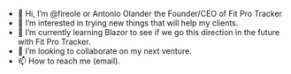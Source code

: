 - 👋 Hi, I’m @fireole or Antonio Olander the Founder/CEO of Fit Pro Tracker
- 👀 I’m interested in trying new things that will help my clients.
- 🌱 I’m currently learning Blazor to see if we go this direction in the future with Fit Pro Tracker.
- 💞️ I’m looking to collaborate on my next venture.
- 📫 How to reach me (email).

<!---
fireole/fireole is a ✨ special ✨ repository because its `README.md` (this file) appears on your GitHub profile.
You can click the Preview link to take a look at your changes.
--->

